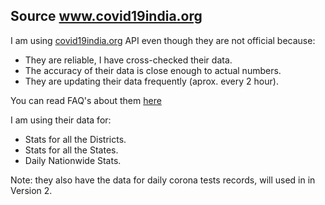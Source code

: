 ## Source www.covid19india.org

I am using [covid19india.org](https://www.covid19india.org/) API even though they are not official because:

* They are reliable, I have cross-checked their data.
* The accuracy of their data is close enough to actual numbers.
* They are updating their data frequently (aprox. every 2 hour).




You can read FAQ's about them [here](https://www.covid19india.org/faq)


I am using their data for:
- Stats for all the Districts.
- Stats for all the States.
- Daily Nationwide Stats.


Note: they also have the data for daily corona tests records, will used in in Version 2.
